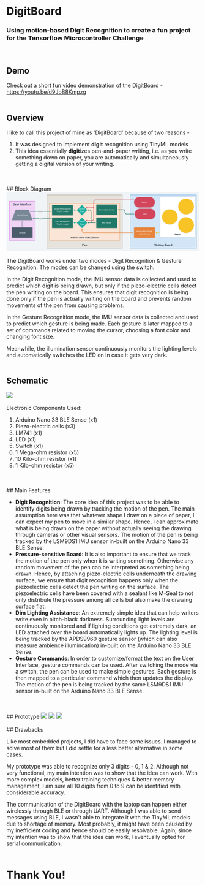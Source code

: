 # DigitBoard
### Using motion-based Digit Recognition to create a fun project for the Tensorflow Microcontroller Challenge
<br>

## Demo
Check out a short fun video demonstration of the DigitBoard - 
<br>
https://youtu.be/d9JbB8Kmpzg
<br>
<br>
## Overview
I like to call this project of mine as 'DigitBoard' because of two reasons - <br>
1. It was designed to implement <b>digit</b> recognition using TinyML models
2. This idea essentially <b>digit</b>izes pen-and-paper writing, i.e. as you write something down on paper, you are automatically and simultaneously getting a digital version of your writing.
<br>
<br>
## Block Diagram

<img src='./Images/Block_Diagram.png'>

The DigitBoard works under two modes - Digit Recognition & Gesture Recognition. The modes can be changed using the switch.

In the Digit Recognition mode, the IMU sensor data is collected and used to predict which digit is being drawn, but only if the piezo-electric cells detect the pen writing on the board. This ensures that digit recognition is being done only if the pen is actually writing on the board and prevents random movements of the pen from causing problems.

In the Gesture Recognition mode, the IMU sensor data is collected and used to predict which gesture is being made. Each gesture is later mapped to a set of commands related to moving the cursor, choosing a font color and changing font size.

Meanwhile, the illumination sensor continuously monitors the lighting levels and automatically switches the LED on in case it gets very dark.
<br>
<br>
## Schematic

<image src='./Images/schematic.png'>

Electronic Components Used: <br>
1. Arduino Nano 33 BLE Sense (x1)
2. Piezo-electric cells (x3)
3. LM741 (x1)
4. LED (x1)
5. Switch (x1)
6. 1 Mega-ohm resistor (x5)
7. 10 Kilo-ohm resistor (x1)
8. 1 Kilo-ohm resistor (x5)
<br>
<br>
## Main Features

* <b>Digit Recognition</b>: The core idea of this project was to be able to identify digits being drawn by tracking the motion of the pen. The main assumption here was that whatever shape I draw on a piece of paper, I can expect my pen to move in a similar shape. Hence, I can approximate what is being drawn on the paper without actually seeing the drawing through cameras or other visual sensors. The motion of the pen is being tracked by the LSM9DS1 IMU sensor in-built on the Arduino Nano 33 BLE Sense.
* <b>Pressure-sensitive Board</b>: It is also important to ensure that we track the motion of the pen only when it is writing something. Otherwise any random movement of the pen can be interpreted as something being drawn. Hence, by attaching piezo-electric cells underneath the drawing surface, we ensure that digit recognition happens only when the piezoelectric cells detect the pen writing on the surface. The piezoelectric cells have been covered with a sealant like M-Seal to not only distribute the pressure among all cells but also make the drawing surface flat.
* <b>Dim Lighting Assistance</b>: An extremely simple idea that can help writers write even in pitch-black darkness. Surrounding light levels are continuously monitored and if lighting conditions get extremely dark, an LED attached over the board automatically lights up. The lighting level is being tracked by the APDS9960 gesture sensor (which can also measure ambience illumincation) in-built on the Arduino Nano 33 BLE Sense.
* <b>Gesture Commands</b>: In order to customize/format the text on the User Interface, gesture commands can be used. After switching the mode via a switch, the pen can be used to make simple gestures. Each gesture is then mapped to a particular command which then updates the display. The motion of the pen is being tracked by the same LSM9DS1 IMU sensor in-built on the Arduino Nano 33 BLE Sense.
<br>
<br>
## Prototype

<image src='./Images/side_view.jpg'>
<image src='./Images/front_view.jpg'>
<image src='./Images/top_view.jpg'>
<br>
<br>
## Drawbacks

Like most embedded projects, I did have to face some issues. I managed to solve most of them but I did settle for a less better alternative in some cases.

My prototype was able to recognize only 3 digits - 0, 1 & 2. Although not very functional, my main intention was to show that the idea can work. With more complex models, better training techniques & better memory management, I am sure all 10 digits from 0 to 9 can be identified with considerable accuracy.

The communication of the DigitBoard with the laptop can happen either wirelessly through BLE or through UART. Although I was able to send messages using BLE, I wasn't able to integrate it with the TinyML models due to shortage of memory. Most probably, it might have been caused by my inefficient coding and hence should be easily resolvable. Again, since my intention was to show that the idea can work, I eventually opted for serial communication.
<br>
<br>
# Thank You!